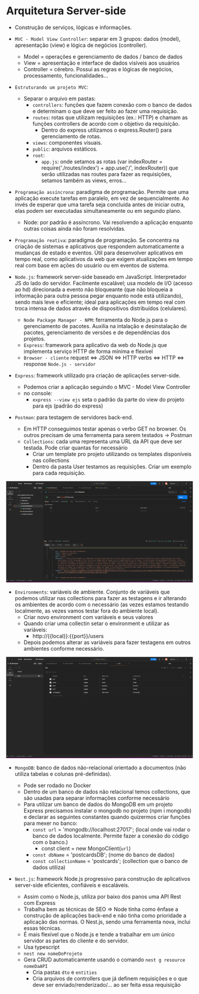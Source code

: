 # Arquitetura Server-side

- Construção de serviços, lógicas e informações.


- `MVC - Model View Controller`: separar em 3 grupos: dados (model), apresentação (view) e lógica de negócios (controller).
  - Model = operações e gerenciamento de dados / banco de dados
  - View = apresentação e interface de dados visíveis aos usuários
  - Controller = cérebro. Possui as regras e lógicas de negócios, processamento, funcionalidades...

- `Estruturando um projeto MVC`: 
  - Separar o arquivo em pastas:
    - `controllers`: funções que fazem conexão com o banco de dados e determinam o que deve ser feito ao fazer uma requisição.
    - `routes`: rotas que utilizam requisições (ex.: HTTP) e chamam as funções controllers de acordo com o objetivo da requisição.
      - Dentro do express utilizamos o express.Router() para gerenciamento de rotas.
    - `views`: componentes visuais.
    - `public`: arquivos estáticos.
    - `root`: 
      - `app.js`: onde setamos as rotas (var indexRouter = require('./routes/index') + app.use('/', indexRouter)) que serão utilizadas nas routes para fazer as requisições, setamos também as views, erros... 

- `Programação assíncrona`: paradigma de programação. Permite que uma aplicação execute tarefas em paralelo, em vez de sequencialmente. Ao invés de esperar que uma tarefa seja concluída antes de iniciar outra, elas podem ser executadas simultaneamente ou em segundo plano.
  - Node: por padrão é assíncrono. Vai resolvendo a aplicação enquanto outras coisas ainda não foram resolvidas.

- `Programação reativa`: paradigma de programação. Se concentra na criação de sistemas e aplicativos que respondem automaticamente a mudanças de estado e eventos. Útil para desenvolver aplicativos em tempo real, como aplicativos da web que exigem atualizações em tempo real com base em ações do usuário ou em eventos de sistema.

- `Node.js`: framework server-side baseado em JavaScript. Interpretador JS do lado do servidor. Facilmente escalável; usa modelo de I/O (acesso ao hd) direcionada a evento não bloqueante (que não bloqueia a informação para outra pessoa pegar enquanto node está utilizando), sendo mais leve e eficiente; ideal para aplicações em tempo real com troca intensa de dados através de dispositivos distribuídos (celulares).
  - `Node Package Manager - NPM`: ferramenta do Node.js para o gerenciamento de pacotes. Auxilia na intalação e desinstalação de pacotes, gerenciamento de versões e de dependências dos projetos.
  - `Express`: framework para aplicativo da web do Node.js que implementa serviço HTTP de forma mínima e flexível 
  - `Browser - cliente` request <=> JSON <=> HTTP verbs <=> HTTP <=> response `Node.js - servidor`

- `Express`: framework utilizado pra criação de aplicações server-side.
  - Podemos criar a aplicação seguindo o MVC - Model View Controller
  - no console:
    - `express --view ejs` seta o padrão da parte do view do projeto para ejs (padrão do express)

- `Postman`: para testagem de servidores back-end.
  - Em HTTP conseguimos testar apenas o verbo GET no browser. Os outros precisam de uma ferramenta para serem testados -> Postman
  - `Collections`: cada uma representa uma URL da API que deve ser testada. Pode criar quantas for necessário
    - Criar um template pro projeto utilizando os templates disponíveis nas collections
    - Dentro da pasta User testamos as requisições. Criar um exemplo para cada requisição.

![<Postman Collections>](<postman-collections.png>)

  - `Environments`: variáveis de ambiente. Conjunto de variáveis que podemos utilizar nas collections para fazer as testagens e ir alterando os ambientes de acordo com o necessário (as vezes estamos testando localmente, as vezes vamos testar fora do ambiente local).
    - Criar novo environment com variáveis e seus valores
    - Quando criar uma collectin setar o environment e utilizar as variáveis:
      - http://{{local}}:{{port}}/users
    - Depois podemos alterar as variáveis para fazer testagens em outros ambientes conforme necessário.

![<Postman Environments>](<postman-environments.png>)

- `MongoDB`: banco de dados não-relacional orientado a documentos (não utiliza tabelas e colunas pré-definidas).
  - Pode ser rodado no Docker
  - Dentro de um banco de dados não relacional temos collections, que são usadas para separar informações conforme necessário
  - Para utilizar um banco de dados do MongoDB em um projeto Express precisamos instalar o mongodb no projeto (npm i mongodb) e declarar as seguintes constantes quando quizermos criar funções para mexer no banco:
    - `const url` = 'mongodb://localhost:27017'; (local onde vai rodar o banco de dados localmente. Permite fazer a conexão do código com o banco.)
      - const client = new MongoClient(`url`)
    - `const dbName` = 'postcardsDB'; (nome do banco de dados)
    - `const collectionName` = 'postcards'; (collection que o banco de dados utiliza)

- `Nest.js`: framework Node.js progressivo para construção de aplicativos server-side eficientes, confiáveis e escaláveis. 
  - Assim como o Node.js, utiliza por baixo dos panos uma API Rest com Express
  - Trabalha bem as técnicas de SEO => Node tinha como ênfase a construção de aplicações back-end e não tinha como prioridade a aplicação das normas. O Nest.js, sendo uma ferramenta nova, inclui essas técnicas. 
  - É mais flexível que o Node.js e tende a trabalhar em um único servidor as partes do cliente e do servidor.
  - Usa typescript
  - `nest new nomeDoProjeto`
  - Gera CRUD automaticamente usando o comando `nest g resource nomeDaAPI`
    - Cria pastas `dto` e `entities`
    - Cria arquivos de controllers que já definem requisições e o que deve ser enviado/renderizado/... ao ser feita essa requisição